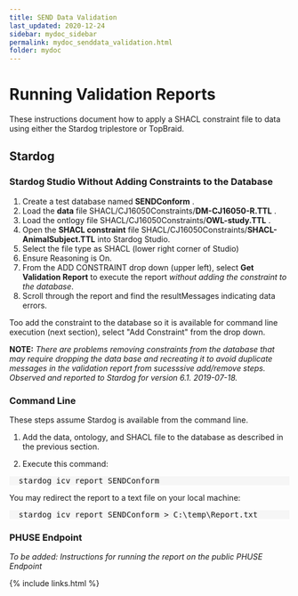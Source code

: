 ```yaml
---
title: SEND Data Validation
last_updated: 2020-12-24
sidebar: mydoc_sidebar
permalink: mydoc_senddata_validation.html
folder: mydoc
---
```


# Running Validation Reports

These instructions document how to apply a SHACL constraint file to data using either the Stardog triplestore or TopBraid.

## Stardog

### Stardog Studio Without Adding Constraints to the Database

1. Create a test database named **SENDConform** .
1. Load the **data** file SHACL/CJ16050Constraints/**DM-CJ16050-R.TTL** .
1. Load the ontlogy file SHACL/CJ16050Constraints/**OWL-study.TTL** .
1. Open the **SHACL constraint** file SHACL/CJ16050Constraints/**SHACL-AnimalSubject.TTL** into Stardog Studio.
1. Select the file type as SHACL (lower right corner of Studio)
1. Ensure Reasoning is On.
1. From the ADD CONSTRAINT drop down (upper left), select **Get Validation Report** to execute the report *without adding the constraint to the database*. 
1. Scroll through the report and find the resultMessages indicating data errors. 

Too add the constraint to the database so it is available for command line execution (next section), select "Add Constraint" from the drop down.  

**NOTE:** *There are problems removing constraints from the database that may require dropping the data base and recreating it to avoid duplicate messages in the validation report from sucesssive add/remove steps. Observed and reported to Stardog for version 6.1.  2019-07-18.*


### Command Line

These steps assume Stardog is available from the command line. 
1. Add the data, ontology, and SHACL file to the database as described in the previous section. 

1. Execute this command:

<pre style="background-color:#F6F6F6;">
  stardog icv report SENDConform
</pre>

You may redirect the report to a text file on your local machine: 

<pre style="background-color:#F6F6F6;">
  stardog icv report SENDConform > C:\temp\Report.txt
</pre>

### PHUSE Endpoint

*To be added: Instructions for running the report on the public PHUSE Endpoint*




{% include links.html %}
